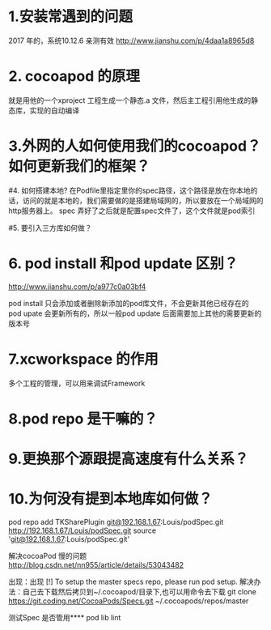 # 1.安装常遇到的问题

2017 年的，系统10.12.6 亲测有效
http://www.jianshu.com/p/4daa1a8965d8
    
# 2. cocoapod 的原理
就是用他的一个xproject 工程生成一个静态.a 文件，然后主工程引用他生成的静态库，实现的自动编译

# 3.外网的人如何使用我们的cocoapod？如何更新我们的框架？

#4. 如何搭建本地?
在Podfile里指定里你的spec路径，这个路径是放在你本地的话，访问的就是本地的，我们需要做的是搭建局域网的，所以要放在一个局域网的http服务器上。
spec 弄好了之后就是配置spec文件了，这个文件就是pod索引

#5. 要引入三方库如何做？

# 6. pod install 和pod update 区别？
http://www.jianshu.com/p/a977c0a03bf4

pod install 只会添加或者删除新添加的pod库文件，不会更新其他已经存在的
pod upate 会更新所有的，所以一般pod update 后面需要加上其他的需要更新的版本号

# 7.xcworkspace 的作用
多个工程的管理，可以用来调试Framework
# 8.pod repo 是干嘛的？

# 9.更换那个源跟提高速度有什么关系？
# 10.为何没有提到本地库如何做？


pod repo add TKSharePlugin git@192.168.1.67:Louis/podSpec.git
http://192.168.1.67/Louis/podSpec.git
source 'git@192.168.1.67:Louis/podSpec.git' 

解决cocoaPod 慢的问题
http://blog.csdn.net/nn955/article/details/53043482

出现：出现 [!] To setup the master specs repo, please run pod setup.
解决办法：自己去下载然后拷贝到~/.cocoapod/目录下,也可以用命令去下载
git clone https://git.coding.net/CocoaPods/Specs.git ~/.cocoapods/repos/master


测试Spec 是否管用****
pod lib lint 

